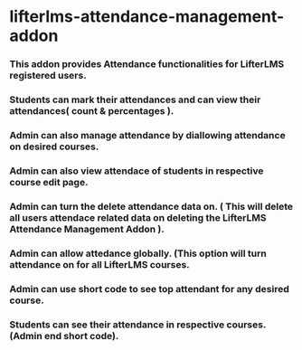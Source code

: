 # lifterlms-attendance-management-addon
### This addon provides Attendance functionalities for LifterLMS registered users.
### Students can mark their attendances and can view their attendances( count & percentages ).
### Admin can also manage attendance by diallowing attendance on desired courses.
### Admin can also view attendace of students in respective course edit page.
### Admin can turn the delete attendance data on. ( This will delete all users attendace related data on deleting the LifterLMS Attendance    Management Addon ).
### Admin can allow attedance globally. (This option will turn attendance on for all LifterLMS courses.
### Admin can use short code to see top attendant for any desired course.
### Students can see their attendance in respective courses. (Admin end short code).
